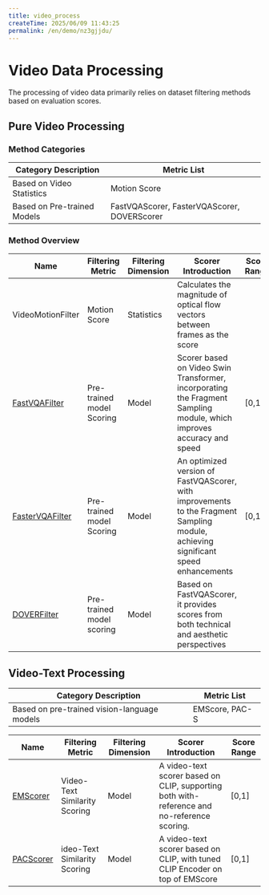 ```yaml
---
title: video_process
createTime: 2025/06/09 11:43:25
permalink: /en/demo/nz3gjjdu/
---
```


# Video Data Processing
The processing of video data primarily relies on dataset filtering methods based on evaluation scores.

## Pure Video Processing
### Method Categories
| Category Description | Metric List |
|--- |--- |
| Based on Video Statistics | Motion Score |
| Based on Pre-trained Models | FastVQAScorer, FasterVQAScorer, DOVERScorer |

### Method Overview
| Name | Filtering Metric | Filtering Dimension | Scorer Introduction | Score Range |
| ---- | ---- | ---- | ---- | ---- |
| VideoMotionFilter | Motion Score | Statistics |  Calculates the magnitude of optical flow vectors between frames as the score |  |
| [FastVQAFilter](https://arxiv.org/abs/2207.02595v1) | Pre-trained model Scoring | Model | Scorer based on Video Swin Transformer, incorporating the Fragment Sampling module, which improves accuracy and speed | [0,1] |
| [FasterVQAFilter](https://arxiv.org/abs/2210.05357) | Pre-trained model Scoring | Model |An optimized version of FastVQAScorer, with improvements to the Fragment Sampling module, achieving significant speed enhancements | [0,1] |
| [DOVERFilter](https://arxiv.org/abs/2211.04894) | Pre-trained model scoring | Model |Based on FastVQAScorer, it provides scores from both technical and aesthetic perspectives	 |  |

## Video-Text Processing
| Category Description | Metric List |
|--- |--- |
| Based on pre-trained vision-language models | EMScore, PAC-S |

| Name | Filtering Metric | Filtering Dimension | Scorer Introduction | Score Range |
| ---- | ---- | ---- | ---- | ---- |
| [EMScorer](https://arxiv.org/abs/2111.08919) | Video-Text Similarity Scoring | Model | A video-text scorer based on CLIP, supporting both with-reference and no-reference scoring. | [0,1] |
| [PACScorer](https://arxiv.org/abs/2303.12112) | ideo-Text Similarity Scoring | Model | A video-text scorer based on CLIP, with tuned CLIP Encoder on top of EMScore | [0,1] |